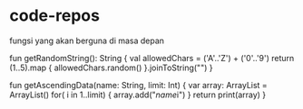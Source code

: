# code-repos
fungsi yang akan berguna di masa depan


fun getRandomString(): String {
    val allowedChars = ('A'..'Z') + ('0'..'9')
    return (1..5).map { allowedChars.random() }.joinToString("")
}


fun getAscendingData(name: String, limit: Int) {
    var array: ArrayList<String> = ArrayList()
    for( i in 1..limit) {
        array.add("$name$i")
    }
    return print(array)
}
